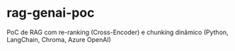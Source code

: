 # rag-genai-poc
PoC de RAG com re-ranking (Cross-Encoder) e chunking dinâmico (Python, LangChain, Chroma, Azure OpenAI)

